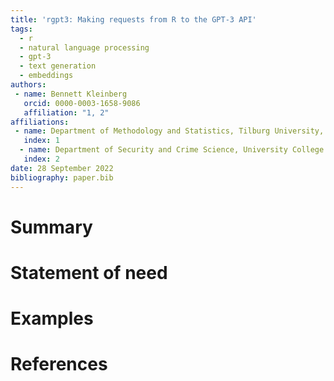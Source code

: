 ```yaml
---
title: 'rgpt3: Making requests from R to the GPT-3 API'
tags:
  - r
  - natural language processing
  - gpt-3
  - text generation
  - embeddings
authors:
 - name: Bennett Kleinberg
   orcid: 0000-0003-1658-9086
   affiliation: "1, 2"
affiliations:
 - name: Department of Methodology and Statistics, Tilburg University, The Netherlands
   index: 1
  - name: Department of Security and Crime Science, University College London, UK
   index: 2
date: 28 September 2022
bibliography: paper.bib
---
```


# Summary


# Statement of need


# Examples




# References
